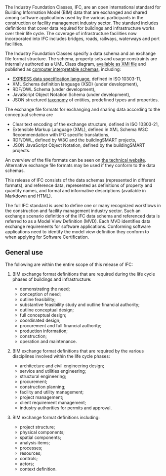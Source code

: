 The Industry Foundation Classes, IFC, are an open international standard for Building Information Model (BIM) data that are exchanged and shared among software applications used by the various participants in the construction or facility management industry sector. The standard includes definitions that cover data required for buildings and infrastructure works over their life cycle.
The coverage of infrastructure facilities now incorporated into IFC includes bridges, roads, railways, waterways and port facilities.

The Industry Foundation Classes specify a data schema and an exchange file format structure.
The schema, property sets and usage constraints are internally authored as a UML Class diagram, [available as XMI file](https://github.com/buildingSMART/IFC4.3.x-development/tree/master/schemas)
and published as [computer interpretable schemas](https://github.com/buildingSMART/IFC4.3.x-output), including:

* [EXPRESS data specification language](../annex-a-express.html), defined in ISO 10303-11,
* XML Schema definition language (XSD) (under development),
* RDF/OWL Schema  (under development),
* JavaScript Object Notation Schema (under development),
* JSON structured [taxonomy](https://github.com/buildingSMART/IFC4.3.x-output/blob/master/IFC.json) of entities, predefined types and properties.

The exchange file formats for exchanging and sharing data according to the conceptual schema are

* Clear text encoding of the exchange structure, defined in ISO 10303-21,
* Extensible Markup Language (XML), defined in XML Schema W3C Recommendation with IFC specific translations,
* RDF/OWL, defined by W3C and the buildingSMART projects,
* JSON JavaScript Object Notation, defined by the buildingSMART projects.

An overview of the file formats can be seen on [the technical website](https://technical.buildingsmart.org/standards/ifc/ifc-formats/).
Alternative exchange file formats may be used if they conform to the data schemas.

This release of IFC consists of the data schemas (represented in different formats), and reference data, represented as definitions of property and quantity names, and formal and informative descriptions (available in Markdown and HTML).

The full IFC standard is used to define one or many recognized workflows in the construction and facility management industry sector. Such an exchange scenario definition of the IFC data schema and referenced data is referred to as a Model View Definition (MVD). Each MVD identifies data exchange requirements for software applications. Conforming software applications need to identify the model view definition they conform to when applying for Software Certification.

## General use

The following are within the entire scope of this release of IFC:

 1. BIM exchange format definitions that are required during the life cycle phases of buildings and infrastructure:

    * demonstrating the need;
    * conception of need;
    * outline feasibility;
    * substantive feasibility study and outline financial authority;
    * outline conceptual design;
    * full conceptual design;
    * coordinated design;
    * procurement and full financial authority;
    * production information;
    * construction;
    * operation and maintenance.

 2. BIM exchange format definitions that are required by the various disciplines involved within the life cycle phases:

    * architecture and civil engineering design;
    * service and utilities engineering;
    * structural engineering;
    * procurement;
    * construction planning;
    * facility and utility management;
    * project management;
    * client requirement management;
    * industry authorities for permits and approval.

 3. BIM exchange format definitions including:

    * project structure;
    * physical components;
    * spatial components;
    * analysis items;
    * processes;
    * resources;
    * controls;
    * actors;
    * context definition.
